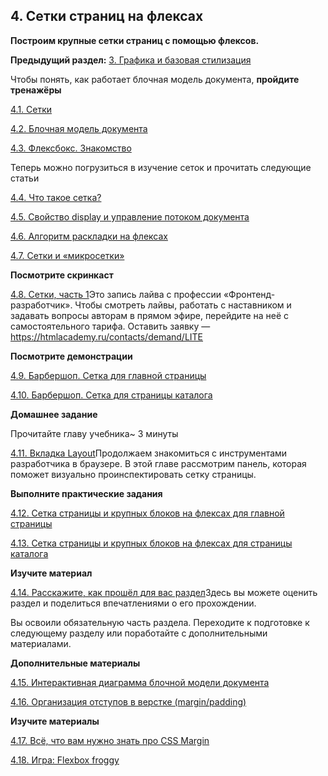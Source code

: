 ## 4. Сетки страниц на флексах

**Построим крупные сетки страниц с помощью флексов.**

**Предыдущий раздел:**  [3. Графика и базовая стилизация](https://up.htmlacademy.ru/profession/frontender-lite/2/lite-htmlcss/2/module/3)

Чтобы понять, как работает блочная модель документа, **пройдите тренажёры**

[4.1. Сетки](https://up.htmlacademy.ru/profession/frontender-lite/2/lite-htmlcss/2/module/4/item/1)

[4.2. Блочная модель документа](https://up.htmlacademy.ru/profession/frontender-lite/2/lite-htmlcss/2/module/4/item/2)

[4.3. Флексбокс. Знакомство](https://up.htmlacademy.ru/profession/frontender-lite/2/lite-htmlcss/2/module/4/item/3)

Теперь можно погрузиться в изучение сеток и прочитать следующие статьи

[4.4. Что такое сетка?](https://up.htmlacademy.ru/profession/frontender-lite/2/lite-htmlcss/2/module/4/item/4)

[4.5. Свойство display и управление потоком документа](https://up.htmlacademy.ru/profession/frontender-lite/2/lite-htmlcss/2/module/4/item/5)

[4.6. Алгоритм раскладки на флексах](https://up.htmlacademy.ru/profession/frontender-lite/2/lite-htmlcss/2/module/4/item/6)

[4.7. Сетки и «микросетки»](https://up.htmlacademy.ru/profession/frontender-lite/2/lite-htmlcss/2/module/4/item/7)

**Посмотрите скринкаст**

[4.8. Сетки, часть 1](https://up.htmlacademy.ru/profession/frontender-lite/2/lite-htmlcss/2/module/4/item/8)Это запись лайва с профессии «Фронтенд-разработчик». Чтобы смотреть лайвы, работать с наставником и задавать вопросы авторам в прямом эфире, перейдите на неё с самостоятельного тарифа. Оставить заявку — https://htmlacademy.ru/contacts/demand/LITE

**Посмотрите демонстрации**

[4.9. Барбершоп. Сетка для главной страницы](https://up.htmlacademy.ru/profession/frontender-lite/2/lite-htmlcss/2/demos/6805)

[4.10. Барбершоп. Сетка для страницы каталога](https://up.htmlacademy.ru/profession/frontender-lite/2/lite-htmlcss/2/demos/7493)

**Домашнее задание**

Прочитайте главу учебника~ 3 минуты

[4.11. Вкладка Layout](https://up.htmlacademy.ru/profession/frontender-lite/2/lite-htmlcss/2/module/4/item/11)Продолжаем знакомиться с инструментами разработчика в браузере. В этой главе рассмотрим панель, которая поможет визуально проинспектировать сетку страницы.

**Выполните практические задания**

[4.12. Сетка страницы и крупных блоков на флексах для главной страницы](https://up.htmlacademy.ru/profession/frontender-lite/2/lite-htmlcss/2/tasks/7)

[4.13. Сетка страницы и крупных блоков на флексах для страницы каталога](https://up.htmlacademy.ru/profession/frontender-lite/2/lite-htmlcss/2/tasks/8)

**Изучите материал**

[4.14. Расскажите, как прошёл для вас раздел](https://up.htmlacademy.ru/profession/frontender-lite/2/lite-htmlcss/2/module/4/item/14)Здесь вы можете оценить раздел и поделиться впечатлениями о его прохождении.

Вы освоили обязательную часть раздела. Переходите к подготовке к следующему разделу или поработайте с дополнительными материалами.

**Дополнительные материалы**

[4.15. Интерактивная диаграмма блочной модели документа](https://up.htmlacademy.ru/profession/frontender-lite/2/lite-htmlcss/2/module/4/item/15)

[4.16. Организация отступов в верстке (margin/padding)](https://up.htmlacademy.ru/profession/frontender-lite/2/lite-htmlcss/2/module/4/item/16)

**Изучите материалы**

[4.17. Всё, что вам нужно знать про CSS Margin](https://up.htmlacademy.ru/profession/frontender-lite/2/lite-htmlcss/2/module/4/item/17)

[4.18. Игра: Flexbox froggy](https://up.htmlacademy.ru/profession/frontender-lite/2/lite-htmlcss/2/module/4/item/18)

